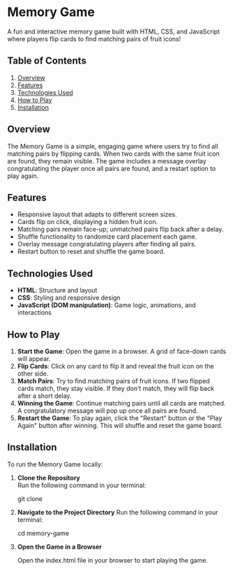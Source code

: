 # Memory Game

A fun and interactive memory game built with HTML, CSS, and JavaScript where players flip cards to find matching pairs of fruit icons!

## Table of Contents

1. [Overview](#overview)
2. [Features](#features)
3. [Technologies Used](#technologies-used)
4. [How to Play](#how-to-play)
5. [Installation](#installation)

## Overview

The Memory Game is a simple, engaging game where users try to find all matching pairs by flipping cards. When two cards with the same fruit icon are found, they remain visible. The game includes a message overlay congratulating the player once all pairs are found, and a restart option to play again.

## Features

- Responsive layout that adapts to different screen sizes.
- Cards flip on click, displaying a hidden fruit icon.
- Matching pairs remain face-up; unmatched pairs flip back after a delay.
- Shuffle functionality to randomize card placement each game.
- Overlay message congratulating players after finding all pairs.
- Restart button to reset and shuffle the game board.

## Technologies Used

- **HTML**: Structure and layout
- **CSS**: Styling and responsive design
- **JavaScript (DOM manipulation)**: Game logic, animations, and interactions

## How to Play

1. **Start the Game**: Open the game in a browser. A grid of face-down cards will appear.
2. **Flip Cards**: Click on any card to flip it and reveal the fruit icon on the other side.
3. **Match Pairs**: Try to find matching pairs of fruit icons. If two flipped cards match, they stay visible. If they don’t match, they will flip back after a short delay.
4. **Winning the Game**: Continue matching pairs until all cards are matched. A congratulatory message will pop up once all pairs are found.
5. **Restart the Game**: To play again, click the "Restart" button or the "Play Again" button after winning. This will shuffle and reset the game board.

## Installation

To run the Memory Game locally:

1. **Clone the Repository**  
   Run the following command in your terminal:
   
   git clone <repository-url>

2. **Navigate to the Project Directory**
   Run the following command in your terminal:

   cd memory-game

3. **Open the Game in a Browser**

    Open the index.html file in your browser to start playing the game.
